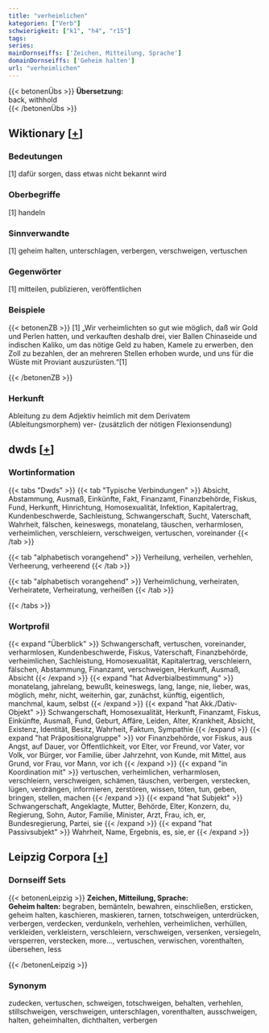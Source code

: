 ```yaml
---
title: "verheimlichen"
kategorien: ["Verb"]
schwierigkeit: ["k1", "h4", "r15"]
tags:
series:
mainDornseiffs: ['Zeichen, Mitteilung, Sprache']
domainDornseiffs: ['Geheim halten']
url: "verheimlichen"
---
```


{{< betonenÜbs >}}
**Übersetzung:**  
back, withhold  
{{< /betonenÜbs >}}

## Wiktionary [[+](https://de.wiktionary.org/wiki/verheimlichen)]

### Bedeutungen
[1] dafür sorgen, dass etwas nicht bekannt wird  

### Oberbegriffe
[1] handeln  

### Sinnverwandte
[1] geheim halten, unterschlagen, verbergen, verschweigen, vertuschen  

### Gegenwörter
[1] mitteilen, publizieren, veröffentlichen  

### Beispiele
{{< betonenZB >}}
[1] „Wir verheimlichten so gut wie möglich, daß wir Gold und Perlen hatten, und verkauften deshalb drei, vier Ballen Chinaseide und indischen Kaliko, um das nötige Geld zu haben, Kamele zu erwerben, den Zoll zu bezahlen, der an mehreren Stellen erhoben wurde, und uns für die Wüste mit Proviant auszurüsten.“[1]  

{{< /betonenZB >}}
### Herkunft
Ableitung zu dem Adjektiv heimlich mit dem Derivatem (Ableitungsmorphem) ver- (zusätzlich der nötigen Flexionsendung)  



## dwds [[+](https://www.dwds.de/wb/verheimlichen)]

### Wortinformation
{{< tabs "Dwds" >}}
{{< tab "Typische Verbindungen" >}}
Absicht, Abstammung, Ausmaß, Einkünfte, Fakt, Finanzamt, Finanzbehörde, Fiskus, Fund, Herkunft, Hinrichtung, Homosexualität, Infektion, Kapitalertrag, Kundenbeschwerde, Sachleistung, Schwangerschaft, Sucht, Vaterschaft, Wahrheit, fälschen, keineswegs, monatelang, täuschen, verharmlosen, verheimlichen, verschleiern, verschweigen, vertuschen, voreinander
{{< /tab >}}

{{< tab "alphabetisch vorangehend" >}}
Verheilung, verheilen, verhehlen, Verheerung, verheerend
{{< /tab >}}

{{< tab "alphabetisch vorangehend" >}}
Verheimlichung, verheiraten, Verheiratete, Verheiratung, verheißen
{{< /tab >}}

{{< /tabs >}}

### Wortprofil
{{< expand "Überblick" >}} Schwangerschaft, vertuschen, voreinander, verharmlosen, Kundenbeschwerde, Fiskus, Vaterschaft, Finanzbehörde, verheimlichen, Sachleistung, Homosexualität, Kapitalertrag, verschleiern, fälschen, Abstammung, Finanzamt, verschweigen, Herkunft, Ausmaß, Absicht {{< /expand >}}
{{< expand "hat Adverbialbestimmung" >}} monatelang, jahrelang, bewußt, keineswegs, lang, lange, nie, lieber, was, möglich, mehr, nicht, weiterhin, gar, zunächst, künftig, eigentlich, manchmal, kaum, selbst {{< /expand >}}
{{< expand "hat Akk./Dativ-Objekt" >}} Schwangerschaft, Homosexualität, Herkunft, Finanzamt, Fiskus, Einkünfte, Ausmaß, Fund, Geburt, Affäre, Leiden, Alter, Krankheit, Absicht, Existenz, Identität, Besitz, Wahrheit, Faktum, Sympathie {{< /expand >}}
{{< expand "hat Präpositionalgruppe" >}} vor Finanzbehörde, vor Fiskus, aus Angst, auf Dauer, vor Öffentlichkeit, vor Elter, vor Freund, vor Vater, vor Volk, vor Bürger, vor Familie, über Jahrzehnt, von Kunde, mit Mittel, aus Grund, vor Frau, vor Mann, vor ich {{< /expand >}}
{{< expand "in Koordination mit" >}} vertuschen, verheimlichen, verharmlosen, verschleiern, verschweigen, schämen, täuschen, verbergen, verstecken, lügen, verdrängen, informieren, zerstören, wissen, töten, tun, geben, bringen, stellen, machen {{< /expand >}}
{{< expand "hat Subjekt" >}} Schwangerschaft, Angeklagte, Mutter, Behörde, Elter, Konzern, du, Regierung, Sohn, Autor, Familie, Minister, Arzt, Frau, ich, er, Bundesregierung, Partei, sie {{< /expand >}}
{{< expand "hat Passivsubjekt" >}} Wahrheit, Name, Ergebnis, es, sie, er {{< /expand >}}

## Leipzig Corpora [[+](https://corpora.uni-leipzig.de/en/res?word=verheimlichen&corpusId=deu_newscrawl-public_2018)]

### Dornseiff Sets
{{< betonenLeipzig >}}
**Zeichen, Mitteilung, Sprache:**  
**Geheim halten:** begraben, bemänteln, bewahren, einschließen, ersticken, geheim halten, kaschieren, maskieren, tarnen, totschweigen, unterdrücken, verbergen, verdecken, verdunkeln, verhehlen, verheimlichen, verhüllen, verkleiden, verkleistern, verschleiern, verschweigen, versenken, versiegeln, versperren, verstecken, more..., vertuschen, verwischen, vorenthalten, übersehen, less  

{{< /betonenLeipzig >}}

### Synonym
zudecken, vertuschen, schweigen, totschweigen, behalten, verhehlen, stillschweigen, verschweigen, unterschlagen, vorenthalten, ausschweigen, halten, geheimhalten, dichthalten, verbergen

